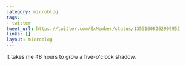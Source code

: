 ```yaml
---
category: microblog
tags:
- twitter
tweet_url: https://twitter.com/ExMember/status/13531608262909952
links: []
layout: microblog
---
```

It takes me 48 hours to grow a five-o'clock shadow.
